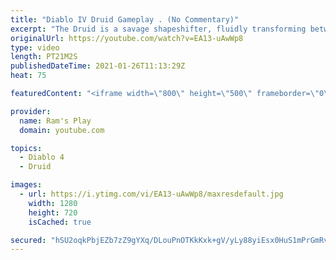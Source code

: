 ```yaml
---
title: "Diablo IV Druid Gameplay . (No Commentary)"
excerpt: "The Druid is a savage shapeshifter, fluidly transforming between the forms of a towering bear or a vicious werewolf to fight alongside the creatures of the wild."
originalUrl: https://youtube.com/watch?v=EA13-uAwWp8
type: video
length: PT21M2S
publishedDateTime: 2021-01-26T11:13:29Z
heat: 75

featuredContent: "<iframe width=\"800\" height=\"500\" frameborder=\"0\" src=\"https://www.youtube.com/embed/EA13-uAwWp8\" allow=\"accelerometer; autoplay; encrypted-media; gyroscope; picture-in-picture\" allowfullscreen></iframe>"

provider:
  name: Ram's Play
  domain: youtube.com

topics:
  - Diablo 4
  - Druid

images:
  - url: https://i.ytimg.com/vi/EA13-uAwWp8/maxresdefault.jpg
    width: 1280
    height: 720
    isCached: true

secured: "hSU2oqkPbjEZb7zZ9gYXq/DLouPnOTKkKxk+gV/yLy88yiEsx0HuS1mPrGmRvGAm1oi+J9VSHNpdRcLPYlh+0betMhpZRD2CcYuGLMHhRier5Wfz+A4AWrv2lysrYL5/Fg+Oqx0OsZxJ3ZbAf98wpCxsh4kGjTc85m9tNyWsBLXLEb0F6FiZoeN7Xo0VPuNjm9YgWSfhxaqME9WEKiZW20psjy4oLnRECVi1IMgwNccD0FAzfnq1rAyr6Olk3Qk3L9b7Hyhgaxer3+JZwQhhYeeEEu4Ad7ekn9YXTc2bc4jLvAkGdw8OSqZIpBWTcr/QaLrjvvuqzwWqPkFka7Cco4y0+p/vuJ7tq2PFDO5yRGwCc5q6eUmpZw+3e5dH/DDfPhy5nYVP5NLDKbtGfLY51zGkSjUEQMDRkpME8ZVENfdJ6o8aCuH9xvFLxhEkj+x6;/QoHLVo6ODBNaEgnQL6SGw=="
---
```


